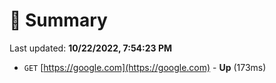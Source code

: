 # 📖 Summary
Last updated: **10/22/2022, 7:54:23 PM**

- `GET` [https://google.com](https://google.com) - **Up** (173ms)
